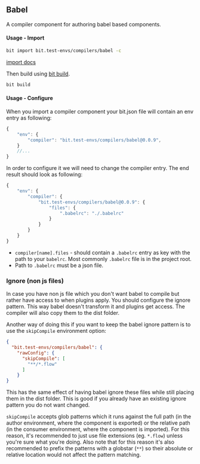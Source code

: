 Babel
-----
A compiler component for authoring babel based components.

#### Usage - Import

```bash
bit import bit.test-envs/compilers/babel -c
```
[import docs](https://docs.bitsrc.io/docs/cli-import.html#import-a-new-environment)


Then build using [bit build](https://docs.bitsrc.io/docs/cli-build.html).

```bash
bit build
```

#### Usage - Configure
When you import a compiler component your bit.json file will contain an env entry as following:

```Typescript
{
    "env": {
        "compiler": "bit.test-envs/compilers/babel@0.0.9",
    }
    //...
}
```
In order to configure it we will need to change the compiler entry. The end result should look as following:

```Typescript
{
    "env": {
        "compiler": {
            "bit.test-envs/compilers/babel@0.0.9": {
                "files": {
                    ".babelrc": "./.babelrc"
                }
            }
        }
    }
}
```

- `compiler[name].files` - should contain a `.babelrc` entry as key with the path to your `babelrc`. Most commonly `.babelrc` file is in the project root.
- Path to `.babelrc` must be a json file.

### Ignore (non js files)
In case you have non js file which you don't want babel to compile but rather have access to when plugins apply. You should configure the ignore pattern. This way babel doesn't transform it and plugins get access. The compiler will also copy them to the dist folder.

Another way of doing this if you want to keep the babel ignore pattern is to use the `skipCompile` environment option:
```json
{
  "bit.test-envs/compilers/babel": {
    "rawConfig": {
      "skipCompile": [
        "**/*.flow"
      ]
    }
}
```
This has the same effect of having babel ignore these files while still placing them in the dist folder. This is good if you already have an existing ignore pattern you do not want changed.

`skipCompile` accepts glob patterns which it runs against the full path (in the author environment, where the component is exported) or the relative path (in the consumer environment, where the component is imported).
For this reason, it's recommended to just use file extensions (eg. `*.flow`) unless you're sure what you're doing. Also note that for this reason it's also recommended to prefix the patterns with a globstar (`**`) so their absolute or relative location would not affect the pattern matching.
